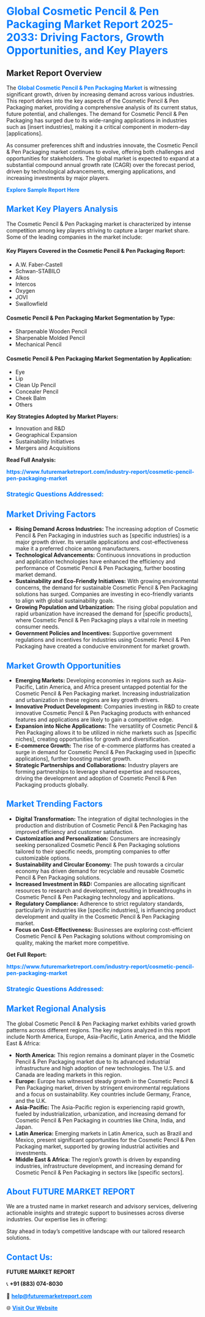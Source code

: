 <h1 style="color: #007BFF;">Global Cosmetic Pencil & Pen Packaging Market Report 2025-2033: Driving Factors, Growth Opportunities, and Key Players</h1>

<section id="overview">
<h2>Market Report Overview</h2>
<p>The <a href="https://www.futuremarketreport.com/industry-report/cosmetic-pencil-pen-packaging-market" style="color: #007BFF; text-decoration: none;"><strong>Global Cosmetic Pencil & Pen Packaging Market</strong></a> is witnessing significant growth, driven by increasing demand across various industries. This report delves into the key aspects of the Cosmetic Pencil & Pen Packaging market, providing a comprehensive analysis of its current status, future potential, and challenges. The demand for Cosmetic Pencil & Pen Packaging has surged due to its wide-ranging applications in industries such as [insert industries], making it a critical component in modern-day [applications].</p>
<p>As consumer preferences shift and industries innovate, the Cosmetic Pencil & Pen Packaging market continues to evolve, offering both challenges and opportunities for stakeholders. The global market is expected to expand at a substantial compound annual growth rate (CAGR) over the forecast period, driven by technological advancements, emerging applications, and increasing investments by major players.</p>
</section>

<section id="overview">
<p><a href="https://www.futuremarketreport.com/request-sample/reportId=54318" style="color: #007BFF; text-decoration: none;"><strong>Explore Sample Report Here</strong></a></p>
</section>

<section id="key-players">
<h2 style="color: #007BFF;">Market Key Players Analysis</h2>
<p>The Cosmetic Pencil & Pen Packaging market is characterized by intense competition among key players striving to capture a larger market share. Some of the leading companies in the market include:</p>
<h4>Key Players Covered in the Cosmetic Pencil & Pen Packaging Report:</h4>
<ul><li>A.W. Faber-Castell</li><li>Schwan-STABILO</li><li>Alkos</li><li>Intercos</li><li>Oxygen</li><li>JOVI</li><li>Swallowfield</li></ul>
<h4>Cosmetic Pencil & Pen Packaging Market Segmentation by Type:</h4>
<ul><li>Sharpenable Wooden Pencil</li><li>Sharpenable Molded Pencil</li><li>Mechanical Pencil</li></ul>

<h4>Cosmetic Pencil & Pen Packaging Market Segmentation by Application:</h4>
<ul><li>Eye</li><li>Lip</li><li>Clean Up Pencil</li><li>Concealer Pencil</li><li>Cheek Balm</li><li>Others</li></ul>
<p><strong>Key Strategies Adopted by Market Players:</strong></p>
<ul>
<li>Innovation and R&D</li>
<li>Geographical Expansion</li>
<li>Sustainability Initiatives</li>
<li>Mergers and Acquisitions</li>
</ul>
</section>

<section>
<p><strong>Read Full Analysis: </strong></p><a href="https://www.futuremarketreport.com/industry-report/cosmetic-pencil-pen-packaging-market" style="color: #007BFF; text-decoration: none;"><strong>https://www.futuremarketreport.com/industry-report/cosmetic-pencil-pen-packaging-market</strong></a>
<h3 style="color: #007BFF;">Strategic Questions Addressed:</h3>
</section>

<section id="driving-factors">
<h2 style="color: #007BFF;">Market Driving Factors</h2>
<ul>
<li><strong>Rising Demand Across Industries:</strong> The increasing adoption of Cosmetic Pencil & Pen Packaging in industries such as [specific industries] is a major growth driver. Its versatile applications and cost-effectiveness make it a preferred choice among manufacturers.</li>
<li><strong>Technological Advancements:</strong> Continuous innovations in production and application technologies have enhanced the efficiency and performance of Cosmetic Pencil & Pen Packaging, further boosting market demand.</li>
<li><strong>Sustainability and Eco-Friendly Initiatives:</strong> With growing environmental concerns, the demand for sustainable Cosmetic Pencil & Pen Packaging solutions has surged. Companies are investing in eco-friendly variants to align with global sustainability goals.</li>
<li><strong>Growing Population and Urbanization:</strong> The rising global population and rapid urbanization have increased the demand for [specific products], where Cosmetic Pencil & Pen Packaging plays a vital role in meeting consumer needs.</li>
<li><strong>Government Policies and Incentives:</strong> Supportive government regulations and incentives for industries using Cosmetic Pencil & Pen Packaging have created a conducive environment for market growth.</li>
</ul>
</section>

<section id="growth-opportunities">
<h2 style="color: #007BFF;">Market Growth Opportunities</h2>
<ul>
<li><strong>Emerging Markets:</strong> Developing economies in regions such as Asia-Pacific, Latin America, and Africa present untapped potential for the Cosmetic Pencil & Pen Packaging market. Increasing industrialization and urbanization in these regions are key growth drivers.</li>
<li><strong>Innovative Product Development:</strong> Companies investing in R&D to create innovative Cosmetic Pencil & Pen Packaging products with enhanced features and applications are likely to gain a competitive edge.</li>
<li><strong>Expansion into Niche Applications:</strong> The versatility of Cosmetic Pencil & Pen Packaging allows it to be utilized in niche markets such as [specific niches], creating opportunities for growth and diversification.</li>
<li><strong>E-commerce Growth:</strong> The rise of e-commerce platforms has created a surge in demand for Cosmetic Pencil & Pen Packaging used in [specific applications], further boosting market growth.</li>
<li><strong>Strategic Partnerships and Collaborations:</strong> Industry players are forming partnerships to leverage shared expertise and resources, driving the development and adoption of Cosmetic Pencil & Pen Packaging products globally.</li>
</ul>
</section>

<section id="trending-factors">
<h2 style="color: #007BFF;">Market Trending Factors</h2>
<ul>
<li><strong>Digital Transformation:</strong> The integration of digital technologies in the production and distribution of Cosmetic Pencil & Pen Packaging has improved efficiency and customer satisfaction.</li>
<li><strong>Customization and Personalization:</strong> Consumers are increasingly seeking personalized Cosmetic Pencil & Pen Packaging solutions tailored to their specific needs, prompting companies to offer customizable options.</li>
<li><strong>Sustainability and Circular Economy:</strong> The push towards a circular economy has driven demand for recyclable and reusable Cosmetic Pencil & Pen Packaging solutions.</li>
<li><strong>Increased Investment in R&D:</strong> Companies are allocating significant resources to research and development, resulting in breakthroughs in Cosmetic Pencil & Pen Packaging technology and applications.</li>
<li><strong>Regulatory Compliance:</strong> Adherence to strict regulatory standards, particularly in industries like [specific industries], is influencing product development and quality in the Cosmetic Pencil & Pen Packaging market.</li>
<li><strong>Focus on Cost-Effectiveness:</strong> Businesses are exploring cost-efficient Cosmetic Pencil & Pen Packaging solutions without compromising on quality, making the market more competitive.</li>
</ul>
</section>

<section>
<p><strong>Get Full Report: </strong></p><a href="https://www.futuremarketreport.com/industry-report/cosmetic-pencil-pen-packaging-market" style="color: #007BFF; text-decoration: none;"><strong>https://www.futuremarketreport.com/industry-report/cosmetic-pencil-pen-packaging-market</strong></a>
<h3 style="color: #007BFF;">Strategic Questions Addressed:</h3>
</section>


<section id="regional-analysis">
<h2 style="color: #007BFF;">Market Regional Analysis</h2>
<p>The global Cosmetic Pencil & Pen Packaging market exhibits varied growth patterns across different regions. The key regions analyzed in this report include North America, Europe, Asia-Pacific, Latin America, and the Middle East & Africa:</p>
<ul>
<li><strong>North America:</strong> This region remains a dominant player in the Cosmetic Pencil & Pen Packaging market due to its advanced industrial infrastructure and high adoption of new technologies. The U.S. and Canada are leading markets in this region.</li>
<li><strong>Europe:</strong> Europe has witnessed steady growth in the Cosmetic Pencil & Pen Packaging market, driven by stringent environmental regulations and a focus on sustainability. Key countries include Germany, France, and the U.K.</li>
<li><strong>Asia-Pacific:</strong> The Asia-Pacific region is experiencing rapid growth, fueled by industrialization, urbanization, and increasing demand for Cosmetic Pencil & Pen Packaging in countries like China, India, and Japan.</li>
<li><strong>Latin America:</strong> Emerging markets in Latin America, such as Brazil and Mexico, present significant opportunities for the Cosmetic Pencil & Pen Packaging market, supported by growing industrial activities and investments.</li>
<li><strong>Middle East & Africa:</strong> The region’s growth is driven by expanding industries, infrastructure development, and increasing demand for Cosmetic Pencil & Pen Packaging in sectors like [specific sectors].</li>
</ul>
</section>

<footer>
<h2 style="color: #007BFF;">About FUTURE MARKET REPORT</h2>
<p>We are a trusted name in market research and advisory services, delivering actionable insights and strategic support to businesses across diverse industries. Our expertise lies in offering:</p>

<p>Stay ahead in today’s competitive landscape with our tailored research solutions.</p>

<h2 style="color: #007BFF;">Contact Us:</h2>
<p><strong>FUTURE MARKET REPORT</strong></p>
<p>📞 <strong>+91 (883) 074-8030</strong></p>
<p>📧 <strong><a href="mailto:help@futuremarketreport.com" style="color: #007BFF;">help@futuremarketreport.com</a></strong></p>
<p>🌐 <strong><a href="https://www.futuremarketreport.com/" style="color: #007BFF;">Visit Our Website</a></strong></p>
</footer>